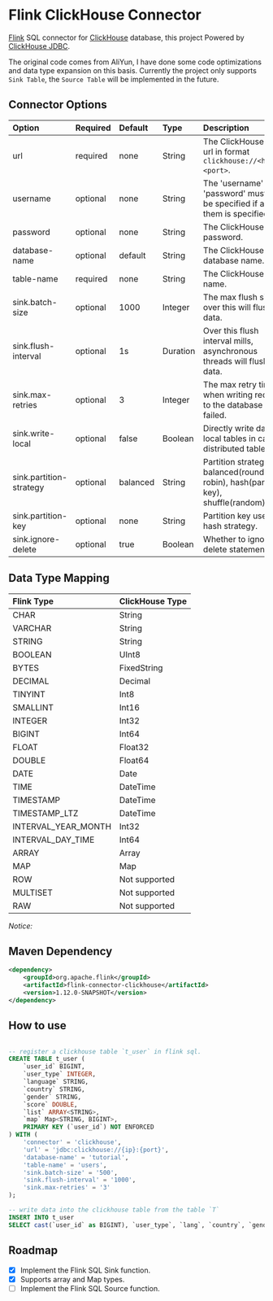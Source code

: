 # Flink ClickHouse Connector

[Flink](https://github.com/apache/flink) SQL connector for [ClickHouse](https://github.com/yandex/ClickHouse) database, this project Powered by [ClickHouse JDBC](https://github.com/ClickHouse/clickhouse-jdbc).

The original code comes from AliYun, I have done some code optimizations and data type expansion on this basis. Currently the project only supports `Sink Table`, the `Source Table` will be implemented in the future.

## Connector Options

| Option                  | Required | Default  | Type     | Description                                                                       |
| :---------------------- | :------- | :------- | :------- | :-------------------------------------------------------------------------------- |
| url                     | required | none     | String   | The ClickHouse jdbc url in format `clickhouse://<host>:<port>`.                   |
| username                | optional | none     | String   | The 'username' and 'password' must both be specified if any of them is specified. |
| password                | optional | none     | String   | The ClickHouse password.                                                          |
| database-name           | optional | default  | String   | The ClickHouse database name.                                                     |
| table-name              | required | none     | String   | The ClickHouse table name.                                                        |
| sink.batch-size         | optional | 1000     | Integer  | The max flush size, over this will flush data.                                   |
| sink.flush-interval     | optional | 1s       | Duration | Over this flush interval mills, asynchronous threads will flush data.             |
| sink.max-retries        | optional | 3        | Integer  | The max retry times when writing records to the database failed.                  |
| sink.write-local        | optional | false    | Boolean  | Directly write data to local tables in case of distributed table.                 |
| sink.partition-strategy | optional | balanced | String   | Partition strategy: balanced(round-robin), hash(partition key), shuffle(random).  |
| sink.partition-key      | optional | none     | String   | Partition key used for hash strategy.                                             |
| sink.ignore-delete      | optional | true     | Boolean  | Whether to ignore delete statements.                                              |

## Data Type Mapping

| Flink Type          | ClickHouse Type |
| :------------------ | :-------------- |
| CHAR                | String          |
| VARCHAR             | String          |
| STRING              | String          |
| BOOLEAN             | UInt8           |
| BYTES               | FixedString     |
| DECIMAL             | Decimal         |
| TINYINT             | Int8            |
| SMALLINT            | Int16           |
| INTEGER             | Int32           |
| BIGINT              | Int64           |
| FLOAT               | Float32         |
| DOUBLE              | Float64         |
| DATE                | Date            |
| TIME                | DateTime        |
| TIMESTAMP           | DateTime        |
| TIMESTAMP_LTZ       | DateTime        |
| INTERVAL_YEAR_MONTH | Int32           |
| INTERVAL_DAY_TIME   | Int64           |
| ARRAY               | Array           |
| MAP                 | Map             |
| ROW                 | Not supported   |
| MULTISET            | Not supported   |
| RAW                 | Not supported   |

*Notice:* 

## Maven Dependency

```xml
<dependency>
    <groupId>org.apache.flink</groupId>
    <artifactId>flink-connector-clickhouse</artifactId>
    <version>1.12.0-SNAPSHOT</version>
</dependency>
```

## How to use

```SQL

-- register a clickhouse table `t_user` in flink sql.
CREATE TABLE t_user (
    `user_id` BIGINT,
    `user_type` INTEGER,
    `language` STRING,
    `country` STRING,
    `gender` STRING,
    `score` DOUBLE,
    `list` ARRAY<STRING>,
    `map` Map<STRING, BIGINT>,
    PRIMARY KEY (`user_id`) NOT ENFORCED
) WITH (
    'connector' = 'clickhouse',
    'url' = 'jdbc:clickhouse://{ip}:{port}',
    'database-name' = 'tutorial',
    'table-name' = 'users',
    'sink.batch-size' = '500',
    'sink.flush-interval' = '1000',
    'sink.max-retries' = '3'
);

-- write data into the clickhouse table from the table `T`
INSERT INTO t_user
SELECT cast(`user_id` as BIGINT), `user_type`, `lang`, `country`, `gender`, `score`, ARRAY['CODER', 'SPORTSMAN'], CAST(MAP['BABA', cast(10 as BIGINT), 'NIO', cast(8 as BIGINT)] AS MAP<STRING, BIGINT>) FROM T;

```

## Roadmap

- [x] Implement the Flink SQL Sink function.
- [x] Supports array and Map types.
- [ ] Implement the Flink SQL Source function.

